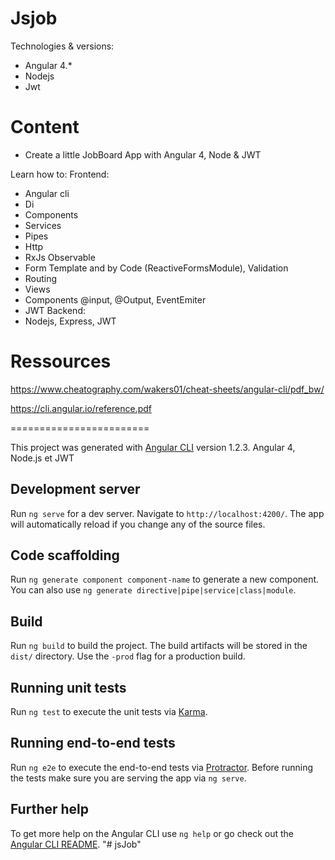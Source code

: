 Jsjob
========================

Technologies & versions:
- Angular 4.*
- Nodejs
- Jwt
        
Content
========================
- Create a little JobBoard App with Angular 4, Node & JWT

Learn how to:
Frontend:
- Angular cli
- Di
- Components
- Services
- Pipes
- Http
- RxJs Observable
- Form Template and by Code (ReactiveFormsModule), Validation
- Routing
- Views
- Components @input, @Output, EventEmiter
- JWT
Backend:
- Nodejs, Express, JWT

Ressources
========================
https://www.cheatography.com/wakers01/cheat-sheets/angular-cli/pdf_bw/

https://cli.angular.io/reference.pdf

========================

This project was generated with [Angular CLI](https://github.com/angular/angular-cli) version 1.2.3.
Angular 4, Node.js et JWT

## Development server

Run `ng serve` for a dev server. Navigate to `http://localhost:4200/`. The app will automatically reload if you change any of the source files.

## Code scaffolding

Run `ng generate component component-name` to generate a new component. You can also use `ng generate directive|pipe|service|class|module`.

## Build

Run `ng build` to build the project. The build artifacts will be stored in the `dist/` directory. Use the `-prod` flag for a production build.

## Running unit tests

Run `ng test` to execute the unit tests via [Karma](https://karma-runner.github.io).

## Running end-to-end tests

Run `ng e2e` to execute the end-to-end tests via [Protractor](http://www.protractortest.org/).
Before running the tests make sure you are serving the app via `ng serve`.

## Further help

To get more help on the Angular CLI use `ng help` or go check out the [Angular CLI README](https://github.com/angular/angular-cli/blob/master/README.md).
"# jsJob" 



